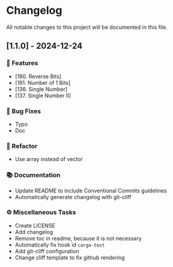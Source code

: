 # Changelog

All notable changes to this project will be documented in this file.

## [1.1.0] - 2024-12-24

### 🚀 Features

- [190. Reverse Bits]
- [191. Number of 1 Bits]
- [136. Single Number]
- [137. Single Number II]

### 🐛 Bug Fixes

- Typo
- Doc

### 🚜 Refactor

- Use array instead of vector

### 📚 Documentation

- Update README to include Conventional Commits guidelines
- Automatically generate changelog with git-cliff

### ⚙️ Miscellaneous Tasks

- Create LICENSE
- Add changelog
- Remove toc in readme, because it is not necessary
- Automatically fix hook id `cargo-test`
- Add git-cliff configuration
- Change cliff template to fix github rendering

<!-- generated by git-cliff -->
